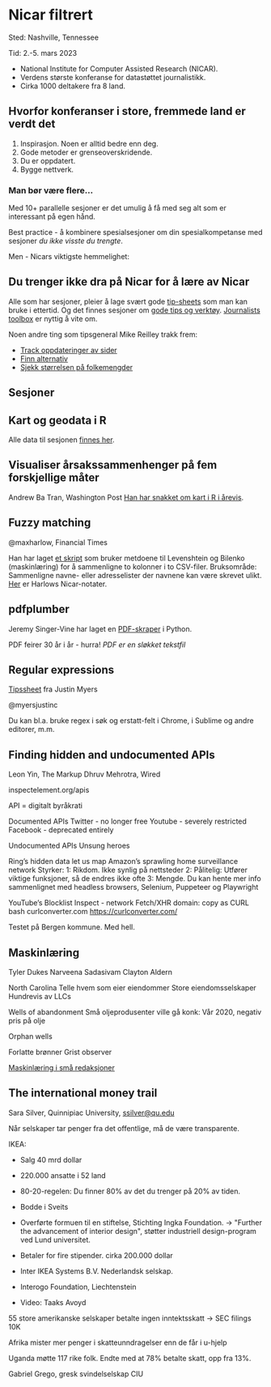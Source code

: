 Nicar filtrert
==============

Sted: Nashville, Tennessee

Tid: 2.-5. mars 2023

- National Institute for Computer Assisted Research (NICAR).
- Verdens største konferanse for datastøttet journalistikk.
- Cirka 1000 deltakere fra 8 land.

## Hvorfor konferanser i store, fremmede land er verdt det
1. Inspirasjon. Noen er alltid bedre enn deg.
2. Gode metoder er grenseoverskridende.
3. Du er oppdatert.
4. Bygge nettverk.

### Man bør være flere...
Med 10+ parallelle sesjoner er det umulig å få med seg alt som er interessant på egen hånd.

Best practice - å kombinere spesialsesjoner om din spesialkompetanse med sesjoner *du ikke visste du trengte*.

Men - Nicars viktigste hemmelighet:

## Du trenger ikke dra på Nicar for å lære av Nicar

Alle som har sesjoner, pleier å lage svært gode [tip-sheets](https://www.ire.org/training/conferences/nicar-2023/nicar-2023-tipsheets/) som man kan bruke i ettertid.
Og det finnes sesjoner om [gode tips og verktøy](https://ire-resources.s3.us-west-1.amazonaws.com/tipsheets/20230302-30004.pdf).
[Journalists toolbox](https://www.journaliststoolbox.org/) er nyttig å vite om.

Noen andre ting som tipsgeneral Mike Reilley trakk frem:
- [Track oppdateringer av sider](http://Distill.io)
- [Finn alternativ](http://AlternativeTo.net)
- [Sjekk størrelsen på folkemengder](http://mapchecking.com)


Sesjoner
--------

## Kart og geodata i R

Alle data til sesjonen [finnes her](https://paldhous.github.io/NICAR/2023/r-sf-mapping-geo-analysis.html).


## Visualiser årsakssammenhenger på fem forskjellige måter
Andrew Ba Tran, Washington Post
[Han har snakket om kart i R i årevis](https://nicar.r-journalism.com/2023/data_prep.html).


## Fuzzy matching
@maxharlow, Financial Times

Han har laget [et skript](http://github.com/maxharlow/csvmatch) som bruker metdoene til Levenshtein og Bilenko (maskinlæring) for å sammenligne to kolonner i to CSV-filer.
Bruksområde: Sammenligne navne- eller adresselister der navnene kan være skrevet ulikt.
[Her](http://bit.ly/nicar23-fuzzy) er Harlows Nicar-notater.

## pdfplumber
Jeremy Singer-Vine har laget en [PDF-skraper](http://github.com/jsvibne/pdfplumber) i Python.

PDF feirer 30 år i år - hurra!
*PDF er en sløkket tekstfil*

## Regular expressions
[Tipssheet](http://jmye.rs/nicar-regex) fra Justin Myers 

@myersjustinc

Du kan bl.a. bruke regex i søk og erstatt-felt i Chrome, i Sublime og andre editorer, m.m.

## Finding hidden and undocumented APIs
Leon Yin, The Markup
Dhruv Mehrotra, Wired

inspectelement.org/apis

API = digitalt byråkrati

Documented APIs
Twitter - no longer free
Youtube - severely restricted
Facebook - deprecated entirely

Undocumented APIs
Unsung heroes

Ring’s hidden data let us map Amazon’s sprawling home surveillance network
Styrker:
1: Rikdom. Ikke synlig på nettsteder
2: Pålitelig: Utfører viktige funksjoner, så de endres ikke ofte
3: Mengde. Du kan hente mer info sammenlignet med headless browsers, Selenium, Puppeteer og Playwright

YouTube’s Blocklist
Inspect - network
Fetch/XHR
domain:
copy as CURL bash
curlconverter.com
https://curlconverter.com/

Testet på Bergen kommune. Med hell.

## Maskinlæring
Tyler Dukes
Narveena Sadasivam
Clayton Aldern

North Carolina
Telle hvem som eier eiendommer
Store eiendomsselskaper
Hundrevis av LLCs

Wells of abandonment
Små oljeprodusenter ville gå konk: Vår 2020, negativ pris på olje

Orphan wells

Forlatte brønner
Grist observer

[Maskinlæring i små redaksjoner](tinyurl.com/NICAR23-Supercharge)


## The international money trail
Sara Silver, Quinnipiac University, ssilver@qu.edu

Når selskaper tar penger fra det offentlige, må de være transparente.

IKEA: 
* Salg 40 mrd dollar
* 220.000 ansatte i 52 land
* 80-20-regelen: Du finner 80% av det du trenger på 20% av tiden.
* Bodde i Sveits
* Overførte formuen til en stiftelse, Stichting Ingka Foundation. -> "Further the advancement of interior design", støtter industriell design-program ved Lund universitet.
* Betaler for fire stipender. cirka 200.000 dollar

* Inter IKEA Systems B.V. Nederlandsk selskap.
* Interogo Foundation, Liechtenstein
* Video: Taaks Avoyd

55 store amerikanske selskaper betalte ingen inntektsskatt -> SEC filings 10K

Afrika mister mer penger i skatteunndragelser enn de får i u-hjelp

Uganda møtte 117 rike folk. Endte med at 78% betalte skatt, opp fra 13%.

Gabriel Grego, gresk svindelselskap CIU
